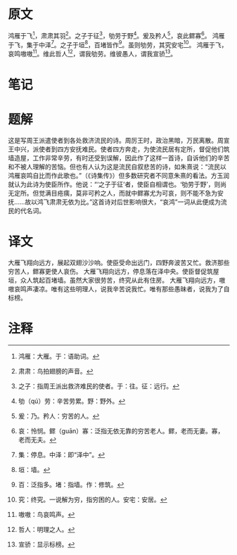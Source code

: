 # 原文
鸿雁于飞[^1]，肃肃其羽[^2]。之子于征[^3]，劬劳于野[^4]。爰及矜人[^5]，哀此鳏寡[^6]。
鸿雁于飞，集于中泽[^7]。之子于垣[^8]，百堵皆作[^9]。虽则劬劳，其究安宅[^10]。
鸿雁于飞，哀鸣嗷嗷[^11]。维此哲人[^12]，谓我劬劳。维彼愚人，谓我宣骄[^13]。
# 笔记

# 题解
这是写周王派遣使者到各处救济流民的诗。周厉王时，政治黑暗，万民离散。周宣王中兴，派使者到四方安抚难民。使者四方奔走，为使流民居有定所，督促他们筑墙造屋，工作非常辛劳，有时还受到误解，因此作了这样一首诗，自诉他们的辛苦和不被人理解的苦恼。但也有人认为这是流民自叙悲苦的诗，如朱熹说：“流民以鸿雁哀鸣自比而作此歌也。”（《诗集传》）但多数研究者不同意朱熹的看法。方玉润就认为此诗为使臣所作。他说：“‘之子于征’者，使臣自相谓也。‘劬劳于野’，则尚无定所。但觉满目疮痍，莫非可矜之人，而就中鳏寡尤为可哀，则不能不急为安抚……故以鸿飞肃肃无依为比。”这首诗对后世影响很大，“哀鸿”一词从此便成为流民的代名词。
# 译文
大雁飞翔向远方，展起双翅沙沙响。使臣受命出远门，四野奔波苦又忙。救济那些穷苦人，鳏寡更使人哀伤。
大雁飞翔向远方，停息落在泽中央。使臣督促筑屋垣，众人筑起百堵墙。虽然大家很劳苦，终究从此有住房。
大雁飞翔向远方，嗷嗷哀鸣声凄凉。唯有这些明理人，说我辛苦说我忙。唯有那些愚昧者，说我为了自标榜。
# 注释

[^1]: 鸿雁：大雁。于：语助词。
[^2]: 肃肃：鸟拍翅膀的声音。
[^3]: 之子：指周王派出救济难民的使者。于：往。征：远行。
[^4]: 劬（qú）劳：辛苦劳累。野：野外。
[^5]: 爰：乃。矜人：穷苦的人。
[^6]: 哀：怜悯。鳏（guān）寡：泛指无依无靠的穷苦老人。鳏，老而无妻。寡，老而无夫。
[^7]: 集：停息。中泽：即“泽中”。
[^8]: 垣：墙。
[^9]: 百：泛指多。堵：指墙。作：修筑。
[^10]: 究：终究。一说解为穷，指穷困的人。安宅：安居。
[^11]: 嗷嗷：鸟哀鸣声。
[^12]: 哲人：明理之人。
[^13]: 宣骄：显示标榜。